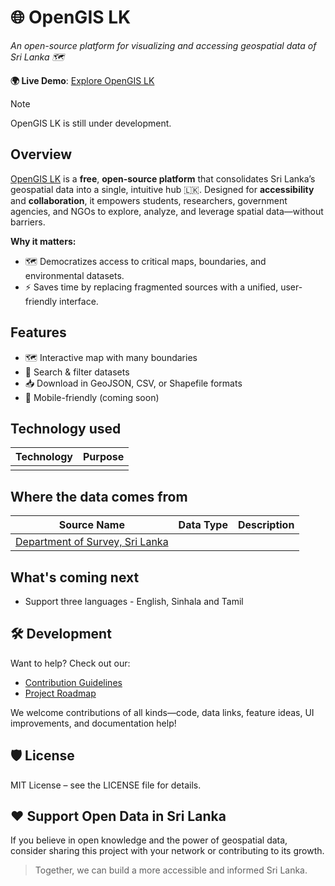 # 🌐 OpenGIS LK
_An open-source platform for visualizing and accessing geospatial data of Sri Lanka 🗺_

**🌍 Live Demo**: [Explore OpenGIS LK](https://thiwak.github.io/open-gis-lk)

> [!NOTE]
> OpenGIS LK is still under development.



## Overview

[OpenGIS LK](https://thiwak.github.io/open-gis-lk) is a **free**, **open-source platform** that consolidates Sri Lanka’s geospatial data into a single, intuitive hub 🇱🇰. Designed for **accessibility** and **collaboration**, it empowers students, researchers, government agencies, and NGOs to explore, analyze, and leverage spatial data—without barriers.

**Why it matters:**
- 🗺 Democratizes access to critical maps, boundaries, and environmental datasets.
- ⚡ Saves time by replacing fragmented sources with a unified, user-friendly interface.



## Features

- 🗺️ Interactive map with many boundaries  
- 🔎 Search & filter datasets
- 📥 Download in GeoJSON, CSV, or Shapefile formats  
- 📱 Mobile-friendly (coming soon)  



## Technology used

| Technology | Purpose |
| ---------- | ------- |
|            |         |



## Where the data comes from

| Source Name                                              | Data Type | Description |
| -------------------------------------------------------- | --------- | ----------- |
| [Department of Survey, Sri Lanka](https://survey.gov.lk) |           |             |



## What's coming next

* Support three languages - English, Sinhala and Tamil

  

## 🛠️ Development

Want to help? Check out our:
- [Contribution Guidelines](CONTRIBUTING.md)  
- [Project Roadmap](ROADMAP.md)  

We welcome contributions of all kinds—code, data links, feature ideas, UI improvements, and documentation help!



## 🛡 License

MIT License – see the LICENSE file for details.



## ❤️ Support Open Data in Sri Lanka

If you believe in open knowledge and the power of geospatial data, consider sharing this project with your network or contributing to its growth.

> Together, we can build a more accessible and informed Sri Lanka.